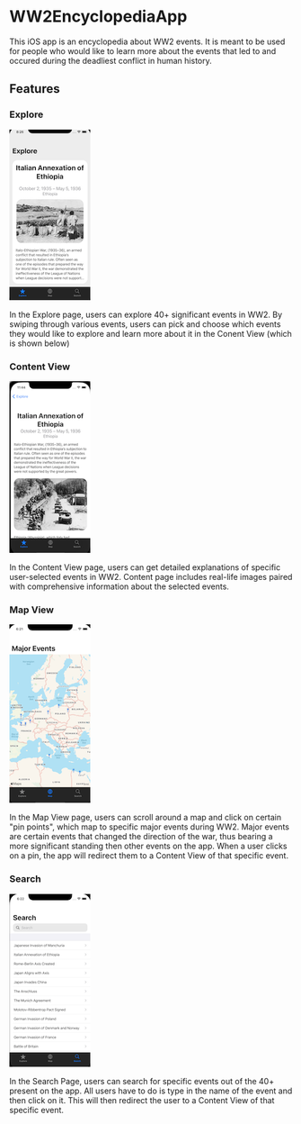 # WW2EncyclopediaApp

This iOS app is an encyclopedia about WW2 events. It is meant to be used for people who would like to learn more about the events that led to and occured during the deadliest conflict in human history.

## Features
### Explore
![alt text](/Explore.png)

In the Explore page, users can explore 40+ significant events in WW2. By swiping through various events, users can pick and choose which events they would like to explore and learn more about it in the Conent View (which is shown below)

### Content View
![alt text](/contentview.png)

In the Content View page, users can get detailed explanations of specific user-selected events in WW2. Content page includes real-life images paired with comprehensive information about the selected events.

### Map View
![alt text](/map.png)

In the Map View page, users can scroll around a map and click on certain "pin points", which map to specific major events during WW2. Major events are certain events that changed the direction of the war, thus bearing a more significant standing then other events on the app. When a user clicks on a pin, the app will redirect them to a Content View of that specific event.

### Search
![alt text](/search.png)

In the Search Page, users can search for specific events out of the 40+ present on the app. All users have to do is type in the name of the event and then click on it. This will then redirect the user to a Content View of that specific event.




